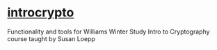 # [introcrypto](https://ssocolow.github.io/introcrypto/)
Functionality and tools for Williams Winter Study Intro to Cryptography course taught by Susan Loepp
